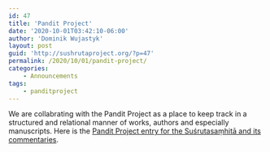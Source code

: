 ```yaml
---
id: 47
title: 'Pandit Project'
date: '2020-10-01T03:42:10-06:00'
author: 'Dominik Wujastyk'
layout: post
guid: 'http://sushrutaproject.org/?p=47'
permalink: /2020/10/01/pandit-project/
categories:
    - Announcements
tags:
    - panditproject
---
```


We are collabrating with the Pandit Project as a place to keep track in a structured and relational manner of works, authors and especially manuscripts. Here is the [Pandit Project entry for the Suśrutasaṃhitā and its commentaries](https://www.panditproject.org/entity/42004/work).